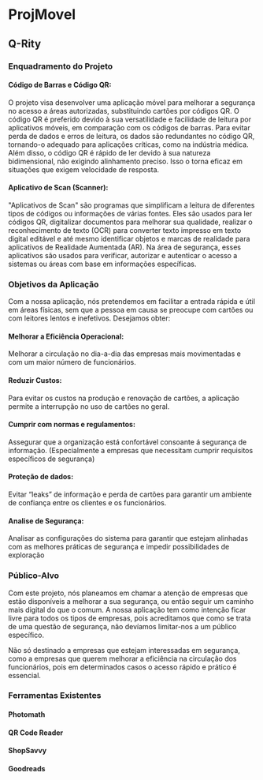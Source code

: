 # ProjMovel


## Q-Rity

### Enquadramento do Projeto 
#### Código de Barras e Código QR: 
O projeto visa desenvolver uma aplicação móvel para melhorar a segurança no acesso a áreas autorizadas, substituindo cartões por códigos QR. O código QR é preferido devido à sua versatilidade e facilidade de leitura por aplicativos móveis, em comparação com os códigos de barras. Para evitar perda de dados e erros de leitura, os dados são redundantes no código QR, tornando-o adequado para aplicações críticas, como na indústria médica. Além disso, o código QR é rápido de ler devido à sua natureza bidimensional, não exigindo alinhamento preciso. Isso o torna eficaz em situações que exigem velocidade de resposta.

#### Aplicativo de Scan (Scanner): 
"Aplicativos de Scan" são programas que simplificam a leitura de diferentes tipos de códigos ou informações de várias fontes. Eles são usados para ler códigos QR, digitalizar documentos para melhorar sua qualidade, realizar o reconhecimento de texto (OCR) para converter texto impresso em texto digital editável e até mesmo identificar objetos e marcas de realidade para aplicativos de Realidade Aumentada (AR). Na área de segurança, esses aplicativos são usados para verificar, autorizar e autenticar o acesso a sistemas ou áreas com base em informações específicas.

### Objetivos da Aplicação 
Com a nossa aplicação, nós pretendemos em facilitar a entrada rápida e útil em áreas físicas, sem que a pessoa em causa se preocupe com cartões ou com leitores lentos e inefetivos. Desejamos obter: 

#### Melhorar a Eficiência Operacional: 
Melhorar a circulação no dia-a-dia das empresas mais movimentadas e com um maior número de funcionários. 

#### Reduzir Custos:
Para evitar os custos na produção e renovação de cartões, a aplicação permite a interrupção no uso de cartões no geral. 

#### Cumprir com normas e regulamentos: 
Assegurar que a organização está confortável consoante á segurança de informação. (Especialmente a empresas que necessitam cumprir requisitos específicos de segurança) 
 
#### Proteção de dados: 
Evitar “leaks” de informação e perda de cartões para garantir um ambiente de confiança entre os clientes e os funcionários. 

#### Analise de Segurança: 
Analisar as configurações do sistema para garantir que estejam alinhadas com as melhores práticas de segurança e impedir possibilidades de exploração

### Público-Alvo
Com este projeto, nós planeamos em chamar a atenção de empresas que estão disponíveis a melhorar a sua segurança, ou então seguir um caminho mais digital do que o comum. A nossa aplicação tem como intenção ficar livre para todos os tipos de empresas, pois acreditamos que como se trata de uma questão de segurança, não devíamos limitar-nos a um público específico.  

Não só destinado a empresas que estejam interessadas em segurança, como a empresas que querem melhorar a eficiência na circulação dos funcionários, pois em determinados casos o acesso rápido e prático é essencial. 

### Ferramentas Existentes 
#### Photomath
#### QR Code Reader
#### ShopSavvy
#### Goodreads
